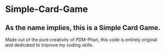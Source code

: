 # Simple-Card-Game
## As the name implies, this is a Simple Card Game.

Made out of the pure creativity of PDM-Phan, this code is entirely original and dedicated to improve my coding skills.
